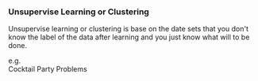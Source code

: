 ### Unsupervise Learning or Clustering

Unsupervise learning or clustering is base on the date sets that you don't know the label of the data after learning and you just know what will to be done.

e.g.<br>
Cocktail Party Problems
